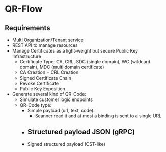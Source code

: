 # QR-Flow

## Requirements

  - Multi Organization/Tenant service
  - REST API to manage resources
  - Manage Certificates as a light-weight but secure Public Key Infrastructure
    - Certificate Type: CA, CRL, SDC (single domain), WC (wildcard domain), MDC (multi domain certificate)
    - CA Creation + CRL Creation
    - Signed Certificate Chain
    - Revoke Certificate
    - Public Key Exposition
  - Generate several kind of QR-Code:
    - Simulate customer logic endpoints 
    - QR-Code type:
      - Simple payload (url, text, code):
        - Scanner read it and at most a binding is sent to a single URL
      - Structured payload JSON (gRPC)
        - 
      - Signed structured payload (CST-like)
